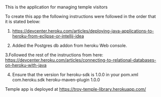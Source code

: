 This is the application for managing temple visitors

To create this app the following instructions were followed in the order that it is stated below:


1. https://devcenter.heroku.com/articles/deploying-java-applications-to-heroku-from-eclipse-or-intellij-idea

2. Added the Postgres db addon from heroku Web console.

3.Followed the rest of the instructions from here: https://devcenter.heroku.com/articles/connecting-to-relational-databases-on-heroku-with-java

4. Ensure that the version for heroku-sdk is 1.0.0 in your pom.xml
<groupId>com.heroku.sdk</groupId>
<artifactId>heroku-maven-plugin</artifactId>
<version>1.0.0</version>

Temple app is deployed at https://troy-temple-library.herokuapp.com/
